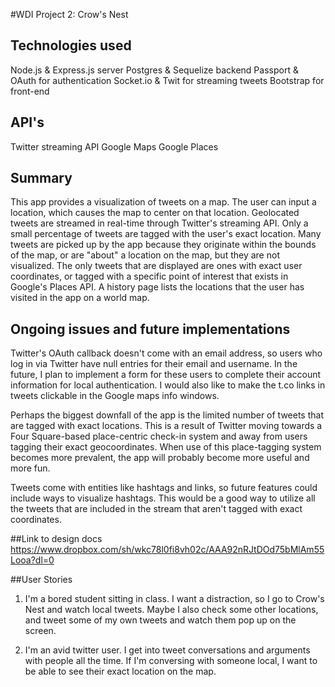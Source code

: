#WDI Project 2: Crow's Nest

## Technologies used
Node.js & Express.js server
Postgres & Sequelize backend
Passport & OAuth for authentication
Socket.io & Twit for streaming tweets
Bootstrap for front-end

## API's
Twitter streaming API
Google Maps
Google Places

## Summary
This app provides a visualization of tweets on a map.  The user can input a location, which causes the map to center on that location.  Geolocated tweets are streamed in real-time through Twitter's streaming API.  Only a small percentage of tweets are tagged with the user's exact location.  Many tweets are picked up by the app because they originate within the bounds of the map, or are "about" a location on the map, but they are not visualized.  The only tweets that are displayed are ones with exact user coordinates, or tagged with a specific point of interest that exists in Google's Places API.  A history page lists the locations that the user has visited in the app on a world map.

## Ongoing issues and future implementations
Twitter's OAuth callback doesn't come with an email address, so users who log in via Twitter have null entries for their email and username. In the future, I plan to implement a form for these users to complete their account information for local authentication. I would also like to make the t.co links in tweets clickable in the Google maps info windows.

Perhaps the biggest downfall of the app is the limited number of tweets that are tagged with exact locations. This is a result of Twitter moving towards a Four Square-based place-centric check-in system and away from users tagging their exact geocoordinates.  When use of this place-tagging system becomes more prevalent, the app will probably become more useful and more fun.

Tweets come with entities like hashtags and links, so future features could include ways to visualize hashtags.  This would be a good way to utilize all the tweets that are included in the stream that aren't tagged with exact coordinates.

##Link to design docs
https://www.dropbox.com/sh/wkc78l0fi8vh02c/AAA92nRJtDOd75bMlAm55Looa?dl=0

##User Stories
1. I'm a bored student sitting in class. I want a distraction, so I go to Crow's Nest and watch local tweets.  Maybe I also check some other locations, and tweet some of my own tweets and watch them pop up on the screen.

2. I'm an avid twitter user. I get into tweet conversations and arguments with people all the time. If I'm conversing with someone local, I want to be able to see their exact location on the map.
